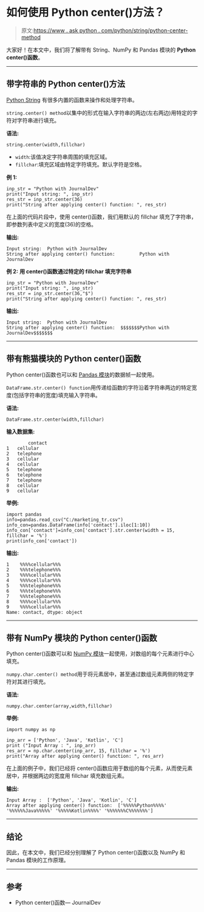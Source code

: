 # 如何使用 Python center()方法？

> 原文:[https://www . ask python . com/python/string/python-center-method](https://www.askpython.com/python/string/python-center-method)

大家好！在本文中，我们将了解带有 String、NumPy 和 Pandas 模块的 **Python center()函数**。

* * *

## 带字符串的 Python center()方法

[Python String](https://www.askpython.com/python/string) 有很多内置的函数来操作和处理字符串。

`string.center() method`以集中的形式在输入字符串的两边(左右两边)用特定的字符对字符串进行填充。

**语法:**

```
string.center(width,fillchar)

```

*   `width`:该值决定字符串周围的填充区域。
*   `fillchar`:填充区域由特定字符填充。默认字符是空格。

**例 1:**

```
inp_str = "Python with JournalDev"
print("Input string: ", inp_str)
res_str = inp_str.center(36) 
print("String after applying center() function: ", res_str)

```

在上面的代码片段中，使用 center()函数，我们用默认的 fillchar 填充了字符串，即参数列表中定义的宽度(36)的空格。

**输出:**

```
Input string:  Python with JournalDev
String after applying center() function:         Python with JournalDev    

```

**例 2:** **用 center()函数通过特定的 fillchar 填充字符串**

```
inp_str = "Python with JournalDev"
print("Input string: ", inp_str)
res_str = inp_str.center(36,"$") 
print("String after applying center() function: ", res_str)

```

**输出:**

```
Input string:  Python with JournalDev
String after applying center() function:  $$$$$$$Python with JournalDev$$$$$$$

```

* * *

## 带有熊猫模块的 Python center()函数

Python center()函数也可以和 [Pandas 模块](https://www.askpython.com/python-modules/pandas/python-pandas-module-tutorial)的数据帧一起使用。

`DataFrame.str.center() function`用传递给函数的字符沿着字符串两边的特定宽度(包括字符串的宽度)填充输入字符串。

**语法:**

```
DataFrame.str.center(width,fillchar)

```

**输入数据集:**

```
        contact
1	cellular
2	telephone
3	cellular
4	cellular
5	telephone
6	telephone
7	telephone
8	cellular
9	cellular

```

**举例:**

```
import pandas
info=pandas.read_csv("C:/marketing_tr.csv")
info_con=pandas.DataFrame(info['contact'].iloc[1:10])
info_con['contact']=info_con['contact'].str.center(width = 15, fillchar = '%') 
print(info_con['contact'])

```

**输出:**

```
1    %%%%cellular%%%
2    %%%telephone%%%
3    %%%%cellular%%%
4    %%%%cellular%%%
5    %%%telephone%%%
6    %%%telephone%%%
7    %%%telephone%%%
8    %%%%cellular%%%
9    %%%%cellular%%%
Name: contact, dtype: object

```

* * *

## 带有 NumPy 模块的 Python center()函数

Python center()函数可以和 [NumPy 模块](https://www.askpython.com/python-modules/numpy/python-numpy-arrays)一起使用，对数组的每个元素进行中心填充。

`numpy.char.center() method`用于将元素居中，甚至通过数组元素两侧的特定字符对其进行填充。

**语法:**

```
numpy.char.center(array,width,fillchar)

```

**举例:**

```
import numpy as np 

inp_arr = ['Python', 'Java', 'Kotlin', 'C'] 
print ("Input Array : ", inp_arr) 
res_arr = np.char.center(inp_arr, 15, fillchar = '%')
print("Array after applying center() function: ", res_arr)

```

在上面的例子中，我们已经将 center()函数应用于数组的每个元素，从而使元素居中，并根据两边的宽度用 fillchar 填充数组元素。

**输出:**

```
Input Array :  ['Python', 'Java', 'Kotlin', 'C']
Array after applying center() function:  ['%%%%%Python%%%%' '%%%%%%Java%%%%%' '%%%%%Kotlin%%%%' '%%%%%%%C%%%%%%%']

```

* * *

## 结论

因此，在本文中，我们已经分别理解了 Python center()函数以及 NumPy 和 Pandas 模块的工作原理。

* * *

## 参考

*   Python center()函数— JournalDev